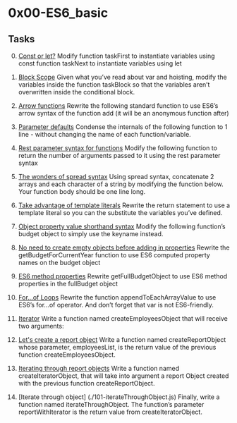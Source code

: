 # 0x00-ES6_basic

## Tasks

0. [Const or let?](./0-constants.js)
Modify function taskFirst to instantiate variables using const
function taskNext to instantiate variables using let
   
1. [Block Scope](./1-block-scoped.js)
Given what you’ve read about var and hoisting, modify the variables inside the function taskBlock so that the variables aren’t overwritten inside the conditional block.
   
2. [Arrow functions](./2-arrow.js)
Rewrite the following standard function to use ES6’s arrow syntax of the function add (it will be an anonymous function after)
   
3. [Parameter defaults](./3-default-parameter.js)
Condense the internals of the following function to 1 line - without changing the name of each function/variable.
   
4. [Rest parameter syntax for functions](./4-rest-parameter.js)
Modify the following function to return the number of arguments passed to it using the rest parameter syntax
   
5. [The wonders of spread syntax](./5-spread-operator.js)
Using spread syntax, concatenate 2 arrays and each character of a string by modifying the function below. Your function body should be one line long.
   
6. [Take advantage of template literals](./6-string-interpolation.js)
Rewrite the return statement to use a template literal so you can the substitute the variables you’ve defined.
   
7. [Object property value shorthand syntax](./7-getBudgetObject.js)
Modify the following function’s budget object to simply use the keyname instead.
   
8. [No need to create empty objects before adding in properties](./8-getBudgetForCurrentYear.js)
Rewrite the getBudgetForCurrentYear function to use ES6 computed property names on the budget object
   
9. [ES6 method properties](./9-getFullBudget.js)
Rewrite getFullBudgetObject to use ES6 method properties in the fullBudget object
   
10. [For...of Loops](./10-loops.js)
Rewrite the function appendToEachArrayValue to use ES6’s for...of operator. And don’t forget that var is not ES6-friendly.
   
11. [Iterator](./11-createEmployeesObject.js)
Write a function named createEmployeesObject that will receive two arguments:
   
12. [Let's create a report object](./12-createReportObject.js)
Write a function named createReportObject whose parameter, employeesList, is the return value of the previous function createEmployeesObject.
   
13. [Iterating through report objects](./100-createIteratorObject.js)
Write a function named createIteratorObject, that will take into argument a report Object created with the previous function createReportObject.
   
14. [Iterate through object] (./101-iterateThroughObject.js)
Finally, write a function named iterateThroughObject. The function’s parameter reportWithIterator is the return value from createIteratorObject.

